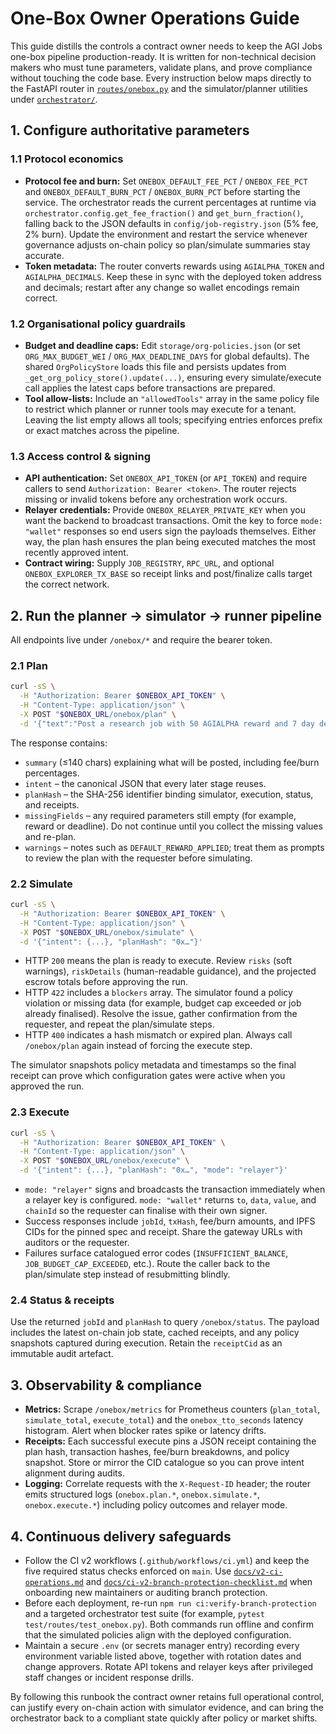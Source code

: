 # One-Box Owner Operations Guide

This guide distills the controls a contract owner needs to keep the AGI Jobs one-box pipeline production-ready.  It is written for non-technical decision makers who must tune parameters, validate plans, and prove compliance without touching the code base.  Every instruction below maps directly to the FastAPI router in [`routes/onebox.py`](../routes/onebox.py) and the simulator/planner utilities under [`orchestrator/`](../orchestrator/).

## 1. Configure authoritative parameters

### 1.1 Protocol economics

- **Protocol fee and burn:** Set `ONEBOX_DEFAULT_FEE_PCT` / `ONEBOX_FEE_PCT` and `ONEBOX_DEFAULT_BURN_PCT` / `ONEBOX_BURN_PCT` before starting the service.  The orchestrator reads the current percentages at runtime via `orchestrator.config.get_fee_fraction()` and `get_burn_fraction()`, falling back to the JSON defaults in `config/job-registry.json` (5% fee, 2% burn).  Update the environment and restart the service whenever governance adjusts on-chain policy so plan/simulate summaries stay accurate.
- **Token metadata:** The router converts rewards using `AGIALPHA_TOKEN` and `AGIALPHA_DECIMALS`.  Keep these in sync with the deployed token address and decimals; restart after any change so wallet encodings remain correct.

### 1.2 Organisational policy guardrails

- **Budget and deadline caps:** Edit `storage/org-policies.json` (or set `ORG_MAX_BUDGET_WEI` / `ORG_MAX_DEADLINE_DAYS` for global defaults).  The shared `OrgPolicyStore` loads this file and persists updates from `_get_org_policy_store().update(...)`, ensuring every simulate/execute call applies the latest caps before transactions are prepared.
- **Tool allow-lists:** Include an `"allowedTools"` array in the same policy file to restrict which planner or runner tools may execute for a tenant.  Leaving the list empty allows all tools; specifying entries enforces prefix or exact matches across the pipeline.

### 1.3 Access control & signing

- **API authentication:** Set `ONEBOX_API_TOKEN` (or `API_TOKEN`) and require callers to send `Authorization: Bearer <token>`.  The router rejects missing or invalid tokens before any orchestration work occurs.
- **Relayer credentials:** Provide `ONEBOX_RELAYER_PRIVATE_KEY` when you want the backend to broadcast transactions.  Omit the key to force `mode: "wallet"` responses so end users sign the payloads themselves.  Either way, the plan hash ensures the plan being executed matches the most recently approved intent.
- **Contract wiring:** Supply `JOB_REGISTRY`, `RPC_URL`, and optional `ONEBOX_EXPLORER_TX_BASE` so receipt links and post/finalize calls target the correct network.

## 2. Run the planner → simulator → runner pipeline

All endpoints live under `/onebox/*` and require the bearer token.

### 2.1 Plan

```bash
curl -sS \
  -H "Authorization: Bearer $ONEBOX_API_TOKEN" \
  -H "Content-Type: application/json" \
  -X POST "$ONEBOX_URL/onebox/plan" \
  -d '{"text":"Post a research job with 50 AGIALPHA reward and 7 day deadline."}'
```

The response contains:

- `summary` (≤140 chars) explaining what will be posted, including fee/burn percentages.
- `intent` – the canonical JSON that every later stage reuses.
- `planHash` – the SHA-256 identifier binding simulator, execution, status, and receipts.
- `missingFields` – any required parameters still empty (for example, reward or deadline).  Do not continue until you collect the missing values and re-plan.
- `warnings` – notes such as `DEFAULT_REWARD_APPLIED`; treat them as prompts to review the plan with the requester before simulating.

### 2.2 Simulate

```bash
curl -sS \
  -H "Authorization: Bearer $ONEBOX_API_TOKEN" \
  -H "Content-Type: application/json" \
  -X POST "$ONEBOX_URL/onebox/simulate" \
  -d '{"intent": {...}, "planHash": "0x…"}'
```

- HTTP `200` means the plan is ready to execute.  Review `risks` (soft warnings), `riskDetails` (human-readable guidance), and the projected escrow totals before approving the run.
- HTTP `422` includes a `blockers` array.  The simulator found a policy violation or missing data (for example, budget cap exceeded or job already finalised).  Resolve the issue, gather confirmation from the requester, and repeat the plan/simulate steps.
- HTTP `400` indicates a hash mismatch or expired plan.  Always call `/onebox/plan` again instead of forcing the execute step.

The simulator snapshots policy metadata and timestamps so the final receipt can prove which configuration gates were active when you approved the run.

### 2.3 Execute

```bash
curl -sS \
  -H "Authorization: Bearer $ONEBOX_API_TOKEN" \
  -H "Content-Type: application/json" \
  -X POST "$ONEBOX_URL/onebox/execute" \
  -d '{"intent": {...}, "planHash": "0x…", "mode": "relayer"}'
```

- `mode: "relayer"` signs and broadcasts the transaction immediately when a relayer key is configured.  `mode: "wallet"` returns `to`, `data`, `value`, and `chainId` so the requester can finalise with their own signer.
- Success responses include `jobId`, `txHash`, fee/burn amounts, and IPFS CIDs for the pinned spec and receipt.  Share the gateway URLs with auditors or the requester.
- Failures surface catalogued error codes (`INSUFFICIENT_BALANCE`, `JOB_BUDGET_CAP_EXCEEDED`, etc.).  Route the caller back to the plan/simulate step instead of resubmitting blindly.

### 2.4 Status & receipts

Use the returned `jobId` and `planHash` to query `/onebox/status`.  The payload includes the latest on-chain job state, cached receipts, and any policy snapshots captured during execution.  Retain the `receiptCid` as an immutable audit artefact.

## 3. Observability & compliance

- **Metrics:** Scrape `/onebox/metrics` for Prometheus counters (`plan_total`, `simulate_total`, `execute_total`) and the `onebox_tto_seconds` latency histogram.  Alert when blocker rates spike or latency drifts.
- **Receipts:** Each successful execute pins a JSON receipt containing the plan hash, transaction hashes, fee/burn breakdowns, and policy snapshot.  Store or mirror the CID catalogue so you can prove intent alignment during audits.
- **Logging:** Correlate requests with the `X-Request-ID` header; the router emits structured logs (`onebox.plan.*`, `onebox.simulate.*`, `onebox.execute.*`) including policy outcomes and relayer mode.

## 4. Continuous delivery safeguards

- Follow the CI v2 workflows (`.github/workflows/ci.yml`) and keep the five required status checks enforced on `main`.  Use [`docs/v2-ci-operations.md`](v2-ci-operations.md) and [`docs/ci-v2-branch-protection-checklist.md`](ci-v2-branch-protection-checklist.md) when onboarding new maintainers or auditing branch protection.
- Before each deployment, re-run `npm run ci:verify-branch-protection` and a targeted orchestrator test suite (for example, `pytest test/routes/test_onebox.py`).  Both commands run offline and confirm that the simulated policies align with the deployed configuration.
- Maintain a secure `.env` (or secrets manager entry) recording every environment variable listed above, together with rotation dates and change approvers.  Rotate API tokens and relayer keys after privileged staff changes or incident response drills.

By following this runbook the contract owner retains full operational control, can justify every on-chain action with simulator evidence, and can bring the orchestrator back to a compliant state quickly after policy or market shifts.
